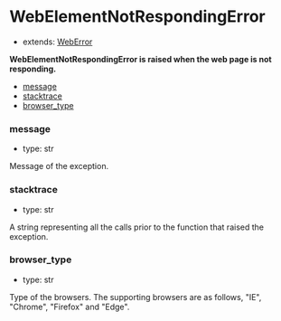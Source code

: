# WebElementNotRespondingError

- extends: [WebError](./weberror.md)

**WebElementNotRespondingError is raised when the web page is not responding.**

- [message](#message)
- [stacktrace](#stacktrace)
- [browser_type](#browser_type)


### message
- type: str

Message of the exception.


### stacktrace
- type: str

A string representing all the calls prior to the function that raised the exception.

### browser_type
- type: str

Type of the browsers. The supporting browsers are as follows, "IE", "Chrome", "Firefox" and "Edge".